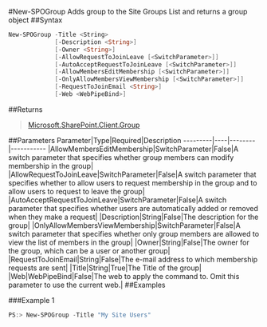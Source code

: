 #New-SPOGroup
Adds group to the Site Groups List and returns a group object
##Syntax
```powershell
New-SPOGroup -Title <String>
             [-Description <String>]
             [-Owner <String>]
             [-AllowRequestToJoinLeave [<SwitchParameter>]]
             [-AutoAcceptRequestToJoinLeave [<SwitchParameter>]]
             [-AllowMembersEditMembership [<SwitchParameter>]]
             [-OnlyAllowMembersViewMembership [<SwitchParameter>]]
             [-RequestToJoinEmail <String>]
             [-Web <WebPipeBind>]
```


##Returns
>[Microsoft.SharePoint.Client.Group](https://msdn.microsoft.com/en-us/library/microsoft.sharepoint.client.group.aspx)

##Parameters
Parameter|Type|Required|Description
---------|----|--------|-----------
|AllowMembersEditMembership|SwitchParameter|False|A switch parameter that specifies whether group members can modify membership in the group|
|AllowRequestToJoinLeave|SwitchParameter|False|A switch parameter that specifies whether to allow users to request membership in the group and to allow users to request to leave the group|
|AutoAcceptRequestToJoinLeave|SwitchParameter|False|A switch parameter that specifies whether users are automatically added or removed when they make a request|
|Description|String|False|The description for the group|
|OnlyAllowMembersViewMembership|SwitchParameter|False|A switch parameter that specifies whether only group members are allowed to view the list of members in the group|
|Owner|String|False|The owner for the group, which can be a user or another group|
|RequestToJoinEmail|String|False|The e-mail address to which membership requests are sent|
|Title|String|True|The Title of the group|
|Web|WebPipeBind|False|The web to apply the command to. Omit this parameter to use the current web.|
##Examples

###Example 1
```powershell
PS:> New-SPOGroup -Title "My Site Users"
```

